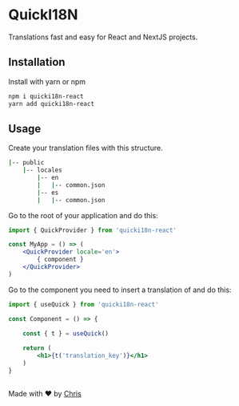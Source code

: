 # QuickI18N

Translations fast and easy for React and NextJS projects.

## Installation

Install with yarn or npm

```bash 
npm i quicki18n-react
yarn add quicki18n-react
```

## Usage

Create your translation files with this structure.

```bash 
|-- public
    |-- locales
        |-- en
        |   |-- common.json
        |-- es
        |   |-- common.json
```

Go to the root of your application and do this:

```jsx 
import { QuickProvider } from 'quicki18n-react'

const MyApp = () => (
    <QuickProvider locale='en'>
        { component }
    </QuickProvider>
)
```
Go to the component you need to insert a translation of and do this:

```jsx 
import { useQuick } from 'quicki18n-react'

const Component = () => {

    const { t } = useQuick()
  
    return (
        <h1>{t('translation_key')}</h1>
    )
}
```

## 
Made with ❤️ by [Chris](https://github.com/Chris-specs) 